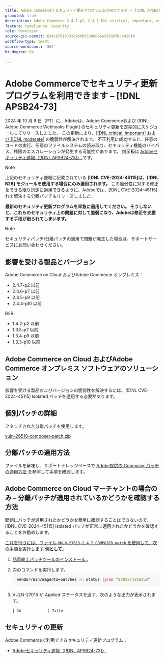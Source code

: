 ```yaml
---
title: Adobe Commerceでセキュリティ更新プログラムを利用できます – [!DNL APSB24-73]
promoted: true
description: Adobe Commerce 2.4.7-p2、2.4 [!DNL critical, important, and moderate vulnerabilities] 6-p7、2.4.5-p9、2.4.4-p10、およびそれ以前のバージョンのインスタンスのみを実行している場合は、個別パッチを適用して修正  [!DNL B2B]  ます。
feature: Compliance, Security
role: Developer
source-git-commit: 694cb7519733e950b55006866e585097bc2429f4
workflow-type: tm+mt
source-wordcount: '362'
ht-degree: 0%

---
```


# Adobe Commerceでセキュリティ更新プログラムを利用できます – [!DNL APSB24-73]

2024 年 10 月 8 日（PT）に、Adobeは、Adobe Commerceおよび [!DNL Adobe Commerce Webhooks Plugin] のセキュリティ更新を定期的にスケジュールしてリリースしました。
この更新により、[[!DNL critical, important] および  [!DNL moderate]](https://helpx.adobe.com/security/severity-ratings.html) の脆弱性が解決されます。 不正利用に成功すると、任意のコードの実行、任意のファイルシステムの読み取り、セキュリティ機能のバイパス、権限のエスカレーションが発生する可能性があります。 掲示板は [Adobeセキュリティ速報（[!DNL APSB24-73]） ](https://helpx.adobe.com/security/products/magento/apsb24-73.html) です。

>[!NOTE]
>
>上記のセキュリティ速報に記載されている **[!DNL CVE-2024-45115]は、[!DNL B2B] モジュールを使用する場合にのみ適用されます。** この脆弱性に対する修正をできる限り迅速に適用できるように、Adobeでは、[!DNL CVE-2024-45115] れを解決する分離パッチもリリースしました。

**最新のセキュリティ更新プログラムを早急に適用してください。 そうしないと、これらのセキュリティ上の問題に対して脆弱になり、Adobeは修正を支援する手段が限られてしまいます。**

>[!NOTE]
>
>セキュリティパッチ/分離パッチの適用で問題が発生した場合は、サポートサービスにお問い合わせください。

## 影響を受ける製品とバージョン

Adobe Commerce on Cloud およびAdobe Commerce オンプレミス：

* 2.4.7-p2 以前
* 2.4.6-p7 以前
* 2.4.5-p9 以前
* 2.4.4-p10 以前

B2B:

* 1.4.2-p2 以前
* 1.3.5-p7 以前
* 1.3.4-p9 以前
* 1.3.3-p10 以前


## Adobe Commerce on Cloud およびAdobe Commerce オンプレミス ソフトウェアのソリューション

影響を受ける製品およびバージョンの脆弱性を解決するには、[!DNL CVE-2024-45115] Isolated パッチを適用する必要があります。

## 個別パッチの詳細

アタッチされた分離パッチを使用します。

[vuln-26510-composer-patch.zip](assets/vuln-26510-composer-patch.zip)

## 分離パッチの適用方法

ファイルを解凍し、サポートナレッジベースで [Adobe提供の Composer パッチの適用方法 ](https://experienceleague.adobe.com/docs/commerce-knowledge-base/kb/how-to/how-to-apply-a-composer-patch-provided-by-magento.html) を参照して手順を確認します。

## Adobe Commerce on Cloud マーチャントの場合のみ – 分離パッチが適用されているかどうかを確認する方法

問題にパッチが適用されたかどうかを簡単に確認することはできないので、[!DNL CVE-2024-45115] Isolated パッチが正常に適用されたかどうかを確認することをお勧めします。

<u> これを行うには、ファイル `VULN-27015-2.4.7_COMPOSER.patch` を使用して、次の手順を実行します **例として**</u>。

1. [ 品質向上パッチツールのインストール ](https://experienceleague.adobe.com/docs/commerce-operations/tools/quality-patches-tool/usage.html)。
1. 次のコマンドを実行します。<br>
   ![cve-2024-34102-tell-if-patch-applied-code](assets/cve-2024-34102-tell-if-patch-applied-code.png)
1. VULN-27015 が *Applied* ステータスを返す、次のような出力が表示されます。

   ```bash
   ║ Id            │ Title                                                        │ Category        │ Origin                 │ Status      │ Details                                          ║ ║ N/A           │ ../m2-hotfixes/VULN-27015-2.4.7_COMPOSER_patch.patch      │ Other           │ Local                  │ Applied     │ Patch type: Custom                                
   ```

<!-- For Step 2:
     ```bash
    vendor/bin/magento-patches -n status |grep "27015\|Status"
     ```
-->

## セキュリティの更新

Adobe Commerceで利用できるセキュリティ更新プログラム：

* [Adobeセキュリティ速報（[!DNL APSB24-73]） ](https://helpx.adobe.com/security/products/magento/apsb24-73.html)
